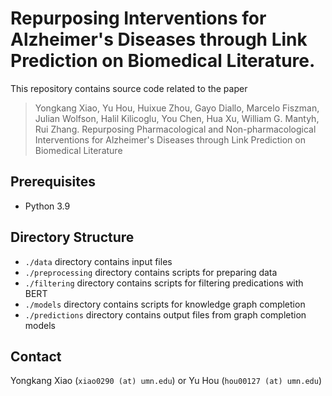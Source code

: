 # Repurposing Interventions for Alzheimer's Diseases through Link Prediction on Biomedical Literature.

This repository contains source code related to the paper

> Yongkang Xiao, Yu Hou, Huixue Zhou, Gayo Diallo, Marcelo Fiszman, Julian Wolfson, Halil Kilicoglu, You Chen, Hua Xu, William G. Mantyh, Rui Zhang. Repurposing Pharmacological and Non-pharmacological Interventions for Alzheimer's Diseases through Link Prediction on Biomedical Literature

## Prerequisites

- Python 3.9

## Directory Structure

- `./data` directory contains input files
- `./preprocessing` directory contains scripts for preparing data
- `./filtering` directory contains scripts for filtering predications with BERT
- `./models` directory contains scripts for knowledge graph completion
- `./predictions` directory contains output files from graph completion models

## Contact

Yongkang Xiao (`xiao0290 (at) umn.edu`) or Yu Hou (`hou00127 (at) umn.edu`)
